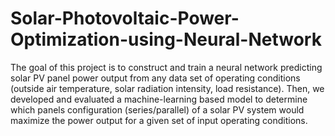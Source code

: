 # Solar-Photovoltaic-Power-Optimization-using-Neural-Network

The goal of this project is to construct and train a neural network predicting solar PV panel power output from any data set of operating conditions (outside air temperature, solar radiation intensity, load resistance). Then, we developed and evaluated a machine-learning based model to determine which panels configuration (series/parallel) of a solar PV system would maximize the power output for a given set of input operating conditions. 
